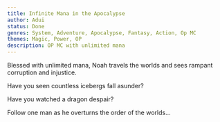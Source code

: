 ```yaml
---
title: Infinite Mana in the Apocalypse
author: Adui
status: Done
genres: System, Adventure, Apocalypse, Fantasy, Action, Op MC
themes: Magic, Power, OP
description: OP MC with unlimited mana
---
```


Blessed with unlimited mana, Noah travels the worlds and sees rampant corruption and injustice.
<!--more-->
Have you seen countless icebergs fall asunder?

Have you watched a dragon despair?

Follow one man as he overturns the order of the worlds...